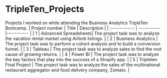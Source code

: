# TripleTen_Projects
Projects I worked on while attending the Business Analytics TripleTen Bootcamp.
| Project number | Title | Description |
| :-----------: | ----------- |----------- |
| 1 | Advanced Spreadsheets| The project task was to analyze the vacation rental market using Airbnb listings. |
| 2 | Business Analytics | The project task was to perform a cohort analysis and to build a conversion funnel.  |
| 3 | Tableau | The project task was to analyze sales to find the root cause of growing returns. |
| 4 | Power BI | The project task was to analyze the key factors that play into the success of a Shopify app.  |
| 5 | Tripleten Final Project | The project task was to analyze the sales of the multinational restaurant aggregator and food delivery company, Zomato.  |
